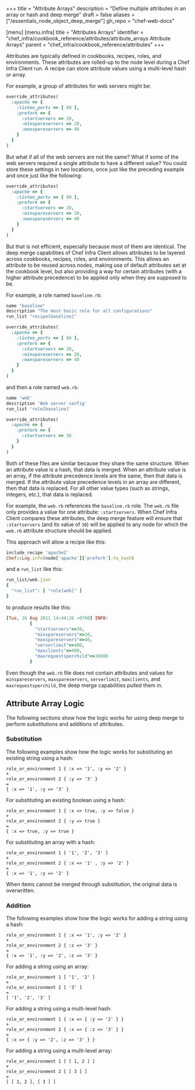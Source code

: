 +++
title = "Attribute Arrays"
description = "Define multiple attributes in an array or hash and deep merge"
draft = false
aliases = ["/essentials_node_object_deep_merge"]
gh_repo = "chef-web-docs"

[menu]
  [menu.infra]
    title = "Attributes Arrays"
    identifier = "chef_infra/cookbook_reference/attributes/attribute_arrays Attribute Arrays"
    parent = "chef_infra/cookbook_reference/attributes"
+++

Attributes are typically defined in cookbooks, recipes, roles, and environments. These attributes are rolled-up to the node level during a Chef Infra Client run. A recipe can store attribute values using a multi-level hash or array.

For example, a group of attributes for web servers might be:

```ruby
override_attributes(
  :apache => {
    :listen_ports => [ 80 ],
    :prefork => {
      :startservers => 20,
      :minspareservers => 20,
      :maxspareservers => 40
    }
  }
)
```

But what if all of the web servers are not the same? What if some of the web servers required a single attribute to have a different value? You could store these settings in two locations, once just like the preceding example and once just like the following:

```ruby
override_attributes(
  :apache => {
    :listen_ports => [ 80 ],
    :prefork => {
      :startservers => 30,
      :minspareservers => 20,
      :maxspareservers => 40
    }
  }
)
```

But that is not  efficient, especially because most of them are identical. The deep merge capabilities of Chef Infra Client allows attributes to be layered across cookbooks, recipes, roles, and environments. This allows an attribute to be reused across nodes, making use of default attributes set at the cookbook level, but also providing a way for certain attributes (with a higher attribute precedence) to be applied only when they are supposed to be.

For example, a role named `baseline.rb`:

```ruby
name "baseline"
description "The most basic role for all configurations"
run_list "recipe[baseline]"

override_attributes(
  :apache => {
    :listen_ports => [ 80 ],
    :prefork => {
      :startservers => 20,
      :minspareservers => 20,
      :maxspareservers => 40
    }
  }
)
```

and then a role named `web.rb`:

```ruby
name 'web'
description 'Web server config'
run_list 'role[baseline]'

override_attributes(
  :apache => {
    :prefork => {
      :startservers => 30
    }
  }
)
```

Both of these files are similar because they share the same structure. When an attribute value is a hash, that data is merged. When an attribute value is an array, if the attribute precedence levels are the same, then that data is merged. If the attribute value precedence levels in an array are different, then that data is replaced. For all other value types (such as strings, integers, etc.), that data is replaced.

For example, the `web.rb` references the `baseline.rb` role. The `web.rb` file only provides a value for one attribute: `:startservers`. When Chef Infra Client compares these attributes, the deep merge feature will ensure that `:startservers` (and its value of `30`) will be applied to any node for which the `web.rb` attribute structure should be applied.

This approach will allow a recipe like this:

```ruby
include_recipe 'apache2'
Chef::Log.info(node['apache']['prefork'].to_hash)
```

and a `run_list` like this:

```ruby
run_list/web.json
{
  "run_list": [ "role[web]" ]
}
```

to produce results like this:

```ruby
[Tue, 16 Aug 2011 14:44:26 -0700] INFO:
         {
           "startservers"=>30,
           "minspareservers"=>20,
           "maxspareservers"=>40,
           "serverlimit"=>400,
           "maxclients"=>400,
           "maxrequestsperchild"=>10000
         }
```

Even though the `web.rb` file does not contain attributes and values for `minspareservers`, `maxspareservers`, `serverlimit`, `maxclients`, and `maxrequestsperchild`, the deep merge capabilities pulled them in.

## Attribute Array Logic

The following sections show how the logic works for using deep merge to perform substitutions and additions of attributes.

### Substitution

The following examples show how the logic works for substituting an existing string using a hash:

```text
role_or_environment 1 { :x => '1', :y => '2' }
+
role_or_environment 2 { :y => '3' }
=
{ :x => '1', :y => '3' }
```

For substituting an existing boolean using a hash:

```text
role_or_environment 1 { :x => true, :y => false }
+
role_or_environment 2 { :y => true }
=
{ :x => true, :y => true }
```

For substituting an array with a hash:

```text
role_or_environment 1 [ '1', '2', '3' ]
+
role_or_environment 2 { :x => '1' , :y => '2' }
=
{ :x => '1', :y => '2' }
```

When items cannot be merged through substitution, the original data is overwritten.

### Addition

The following examples show how the logic works for adding a string
using a hash:

```text
role_or_environment 1 { :x => '1', :y => '2' }
+
role_or_environment 2 { :z => '3' }
=
{ :x => '1', :y => '2', :z => '3' }
```

For adding a string using an array:

```text
role_or_environment 1 [ '1', '2' ]
+
role_or_environment 2 [ '3' ]
=
[ '1', '2', '3' ]
```

For adding a string using a multi-level hash:

```text
role_or_environment 1 { :x => { :y => '2' } }
+
role_or_environment 2 { :x => { :z => '3' } }
=
{ :x => { :y => '2', :z => '3' } }
```

For adding a string using a multi-level array:

```text
role_or_environment 1 [ [ 1, 2 ] ]
+
role_or_environment 2 [ [ 3 ] ]
=
[ [ 1, 2 ], [ 3 ] ]
```
